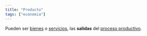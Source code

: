 ```yaml
---
title: "Producto"
tags: ["economia"]
---
```

Pueden ser [bienes](#) o [servicios](#), las **salidas** del [proceso productivo](#).